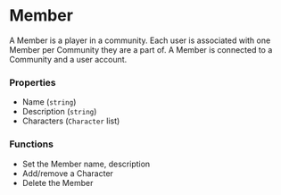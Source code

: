 # Member

A Member is a player in a community. Each user is associated with one Member per Community they are a part of. A Member is connected to a Community and a user account.

### Properties
* Name (`string`)
* Description (`string`)
* Characters (`Character` list)

### Functions
* Set the Member name, description
* Add/remove a Character
* Delete the Member
